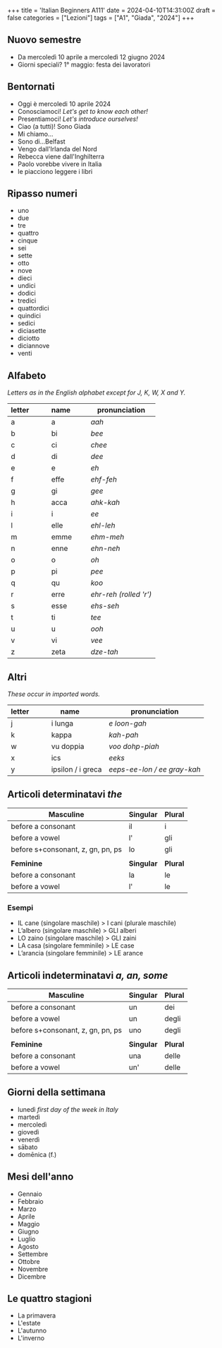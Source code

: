 +++
title = 'Italian Beginners A111'
date = 2024-04-10T14:31:00Z
draft = false
categories = ["Lezioni"]
tags = ["A1", "Giada", "2024"]
+++



## Nuovo semestre

- Da mercoledì 10 aprile a mercoledì 12 giugno 2024
- Giorni speciali? 1° maggio: festa dei lavoratori

## Bentornati

- Oggi è mercoledi 10 aprile 2024
- Conosciamoci! *Let's get to know each other!*
- Presentiamoci! *Let's introduce ourselves!*
- Ciao (a tutti)! Sono Giada
- Mi chiamo...
- Sono di...Belfast
- Vengo dall'Irlanda del Nord
- Rebecca viene dall'Inghilterra
- Paolo vorebbe vivere in Italia
- le piacciono leggere i libri

## Ripasso numeri

- uno
- due
- tre
- quattro
- cinque
- sei
- sette
- otto
- nove
- dieci
- undici
- dodici
- tredici
- quattordici
- quindici
- sedici
- diciasette
- diciotto
- diciannove
- venti

## Alfabeto

*Letters as in the English alphabet except for J, K, W, X and Y.*

| letter&nbsp;&nbsp;&nbsp;&nbsp;&nbsp;&nbsp;&nbsp;&nbsp; | name&nbsp;&nbsp;&nbsp;&nbsp;&nbsp;&nbsp;&nbsp; | pronunciation |
|----------|----------|----------|
| a | a | *aah* |
| b | bi | *bee* |
| c | ci | *chee* |
| d | di | *dee* |
| e | e | *eh* |
| f | effe | *ehf-feh* |
| g | gi | *gee* |
| h | acca | *ahk-kah* |
| i | i | *ee* |
| l | elle | *ehl-leh* |
| m | emme | *ehm-meh* |
| n | enne | *ehn-neh* |
| o | o | *oh* |
| p | pi | *pee* |
| q | qu | *koo* |
| r | erre | *ehr-reh (rolled 'r')* |
| s | esse | *ehs-seh* |
| t | ti | *tee* |
| u | u | *ooh* |
| v | vi | *vee* |
| z | zeta | *dze-tah* |

## Altri

*These occur in imported words.*

| letter&nbsp;&nbsp;&nbsp;&nbsp;&nbsp;&nbsp;&nbsp;&nbsp; | name&nbsp;&nbsp;&nbsp;&nbsp;&nbsp;&nbsp;&nbsp; | pronunciation |
|----------|----------|----------|
| j | i lunga | *e loon-gah* |
| k | kappa | *kah-pah* |
| w | vu doppia | *voo dohp-piah* |
| x | ics | *eeks* |
| y | ipsilon / i greca | *eeps-ee-lon / ee gray-kah* |

## Articoli determinatavi *the*

|Masculine | Singular | Plural |
|----------|----------|----------|
| before a consonant | il | i |
| before a vowel | l' | gli |
| before s+consonant, z, gn, pn, ps | lo | gli |
| | | |
|**Feminine** | **Singular** | **Plural** |
| before a consonant | la | le |
| before a vowel | l' | le |

### Esempi

- IL cane (singolare maschile) > I cani (plurale maschile)
- L’albero (singolare maschile) > GLI alberi
- LO zaino (singolare maschile) > GLI zaini
- LA casa (singolare femminile) > LE case
- L’arancia (singolare femminile) > LE arance

## Articoli indeterminatavi *a, an, some*

|Masculine | Singular | Plural |
|----------|----------|----------|
| before a consonant | un | dei |
| before a vowel | un | degli |
| before s+consonant, z, gn, pn, ps | uno | degli |
| | | |
|**Feminine** | **Singular** | **Plural** |
| before a consonant | una | delle |
| before a vowel | un' | delle |


## Giorni della settimana

- lunedì *first day of the week in Italy*
- martedì
- mercoledì
- giovedì
- venerdì
- sābato
- domēnica (f.)

## Mesi dell'anno

- Gennaio
- Febbraio
- Marzo
- Aprile
- Maggio
- Giugno
- Luglio
- Agosto
- Settembre
- Ottobre
- Novembre
- Dicembre

## Le quattro stagioni

- La primavera
- L'estate
- L'autunno
- L'inverno
